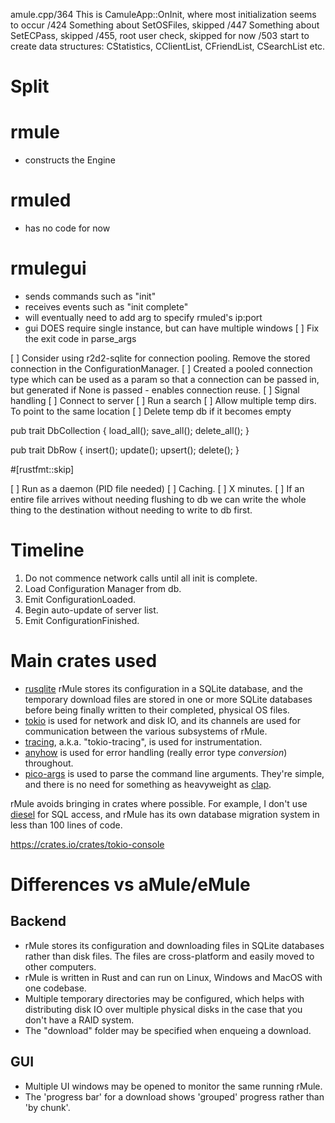 amule.cpp/364
  This is CamuleApp::OnInit, where most initialization seems to occur
  /424 Something about SetOSFiles, skipped
  /447 Something about SetECPass, skipped
  /455, root user check, skipped for now
  /503 start to create data structures: CStatistics, CClientList, CFriendList, CSearchList etc.

Split
=====
# rmule
- constructs the Engine

# rmuled
- has no code for now

# rmulegui
- sends commands such as "init"
- receives events such as "init complete"
- will eventually need to add arg to specify rmuled's  ip:port
- gui DOES require single instance, but can have multiple windows
[ ] Fix the exit code in parse_args

[ ] Consider using r2d2-sqlite for connection pooling. Remove the
    stored connection in the ConfigurationManager.
    [ ] Created a pooled connection type which can be used as a param
        so that a connection can be passed in, but generated if None
        is passed - enables connection reuse.
[ ] Signal handling
[ ] Connect to server
[ ] Run a search
[ ] Allow multiple temp dirs. To point to the same location
[ ] Delete temp db if it becomes empty


pub trait DbCollection {
  load_all();
  save_all();
  delete_all();
}

pub trait DbRow {
  insert();
  update();
  upsert();
  delete();
}


#[rustfmt::skip]


[ ] Run as a daemon (PID file needed)
[ ] Caching.
  [ ] X minutes.
  [ ] If an entire file arrives without needing flushing to db we can write the whole
      thing to the destination without needing to write to db first.

# Timeline
1. Do not commence network calls until all init is complete.
2. Load Configuration Manager from db.
3. Emit ConfigurationLoaded.
4. Begin auto-update of server list.
5. Emit ConfigurationFinished.

# Main crates used
- [rusqlite](https://crates.io/crates/rusqlite) rMule stores its configuration in a SQLite database, and the temporary
  download files are stored in one or more SQLite databases before being finally
  written to their completed, physical OS files.
- [tokio](https://crates.io/crates/tokio) is used for network and disk IO, and its channels are used for communication
  between the various subsystems of rMule.
- [tracing](https://crates.io/crates/tracing), a.k.a. "tokio-tracing", is used for instrumentation.
- [anyhow](https://crates.io/crates/anyhow) is used for error handling (really error type *conversion*) throughout.
- [pico-args](https://crates.io/crates/pico-args) is used to parse the command line arguments. They're simple, and there is no need for something as heavyweight as [clap](https://crates.io/crates/clap).


rMule avoids bringing in crates where possible. For example, I don't use
[diesel](https://crates.io/crates/diesel) for SQL access, and rMule has its own database migration system in less than 100 lines of code.


https://crates.io/crates/tokio-console

# Differences vs aMule/eMule

## Backend
- rMule stores its configuration and downloading files in SQLite databases rather than
  disk files. The files are cross-platform and easily moved to other computers.
- rMule is written in Rust and can run on Linux, Windows and MacOS with one codebase.
- Multiple temporary directories may be configured, which helps with distributing disk IO
  over multiple physical disks in the case that you don't have a RAID system.
- The "download" folder may be specified when enqueing a download.

## GUI
- Multiple UI windows may be opened to monitor the same running rMule.
- The 'progress bar' for a download shows 'grouped' progress rather than
  'by chunk'.
